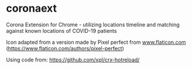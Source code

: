 # coronaext
Corona Extension for Chrome - utilizing locations timeline and matching against known locations of COVID-19 patients



Icon adapted from a version made by Pixel perfect from www.flaticon.com (https://www.flaticon.com/authors/pixel-perfect)

Using code from:
https://github.com/xpl/crx-hotreload/